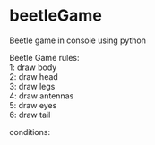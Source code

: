 # beetleGame
Beetle game in console using python

Beetle Game rules: <br />
1: draw body <br />
2: draw head <br />
3: draw legs <br />
4: draw antennas <br />
5: draw eyes <br />
6: draw tail <br />

conditions:
